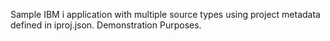 Sample IBM i application with multiple source types using project metadata defined in iproj.json. 
Demonstration Purposes.